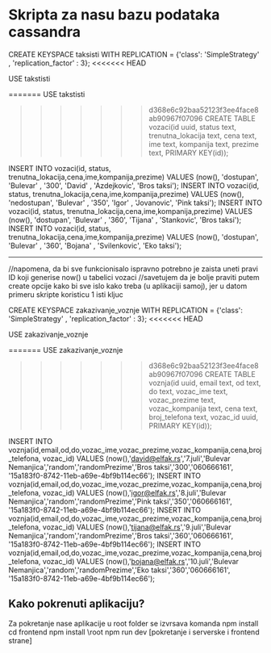 # Skripta za nasu bazu podataka cassandra

CREATE KEYSPACE taksisti WITH REPLICATION = {'class': 'SimpleStrategy' , 'replication_factor' : 3};
<<<<<<< HEAD

USE takstisti

=======
USE takstisti
>>>>>>> d368e6c92baa52123f3ee4face8ab90967f07096
CREATE TABLE vozaci(id uuid, status text, trenutna_lokacija text, cena text, ime text, kompanija text, prezime text, PRIMARY KEY(id));



INSERT INTO vozaci(id, status, trenutna_lokacija,cena,ime,kompanija,prezime) VALUES (now(), 'dostupan', 'Bulevar' , '300', 'David' , 'Azdejkovic', 'Bros taksi');
INSERT INTO vozaci(id, status, trenutna_lokacija,cena,ime,kompanija,prezime) VALUES (now(), 'nedostupan', 'Bulevar' , '350', 'Igor' , 'Jovanovic', 'Pink taksi');
INSERT INTO vozaci(id, status, trenutna_lokacija,cena,ime,kompanija,prezime) VALUES (now(), 'dostupan', 'Bulevar' , '360', 'Tijana' , 'Stankovic', 'Bros taksi');
INSERT INTO vozaci(id, status, trenutna_lokacija,cena,ime,kompanija,prezime) VALUES (now(), 'dostupan', 'Bulevar' , '360', 'Bojana' , 'Svilenkovic', 'Eko taksi');

-------------------------------------------------------------------------------------------------------------------------
//napomena, da bi sve funkcionisalo ispravno potrebno je zaista uneti pravi ID koji generise now() u tabelici vozaci
//savetujem da je bolje praviti putem create opcije kako bi sve islo kako treba (u aplikaciji samoj), jer u datom primeru skripte koristicu 1 isti kljuc




CREATE KEYSPACE zakazivanje_voznje WITH REPLICATION = {'class': 'SimpleStrategy' , 'replication_factor' : 3};
<<<<<<< HEAD

USE zakazivanje_voznje

=======
USE zakazivanje_voznje
>>>>>>> d368e6c92baa52123f3ee4face8ab90967f07096
CREATE TABLE voznja(id uuid, email text, od text, do text, vozac_ime text, vozac_prezime text, vozac_kompanija text, cena text, broj_telefona text, vozac_id uuid, PRIMARY KEY(id));





INSERT INTO voznja(id,email,od,do,vozac_ime,vozac_prezime,vozac_kompanija,cena,broj_telefona, vozac_id) VALUES (now(),'david@elfak.rs','7.juli','Bulevar Nemanjica','random','randomPrezime','Bros taksi','300','060666161', '15a183f0-8742-11eb-a69e-4bf9b114ec66');
INSERT INTO voznja(id,email,od,do,vozac_ime,vozac_prezime,vozac_kompanija,cena,broj_telefona, vozac_id) VALUES (now(),'igor@elfak.rs','8.juli','Bulevar Nemanjica','random','randomPrezime','Pink taksi','350','060666161', '15a183f0-8742-11eb-a69e-4bf9b114ec66');
INSERT INTO voznja(id,email,od,do,vozac_ime,vozac_prezime,vozac_kompanija,cena,broj_telefona, vozac_id) VALUES (now(),'tijana@elfak.rs','9.juli','Bulevar Nemanjica','random','randomPrezime','Bros taksi','360','060666161', '15a183f0-8742-11eb-a69e-4bf9b114ec66');
INSERT INTO voznja(id,email,od,do,vozac_ime,vozac_prezime,vozac_kompanija,cena,broj_telefona, vozac_id) VALUES (now(),'bojana@elfak.rs','10.juli','Bulevar Nemanjica','random','randomPrezime','Eko taksi','360','060666161', '15a183f0-8742-11eb-a69e-4bf9b114ec66');


## Kako pokrenuti aplikaciju?

Za pokretanje nase aplikacije u root folder se izvrsava komanda npm install 
cd frontend npm install
\root  npm run dev [pokretanje i serverske i frontend strane]

